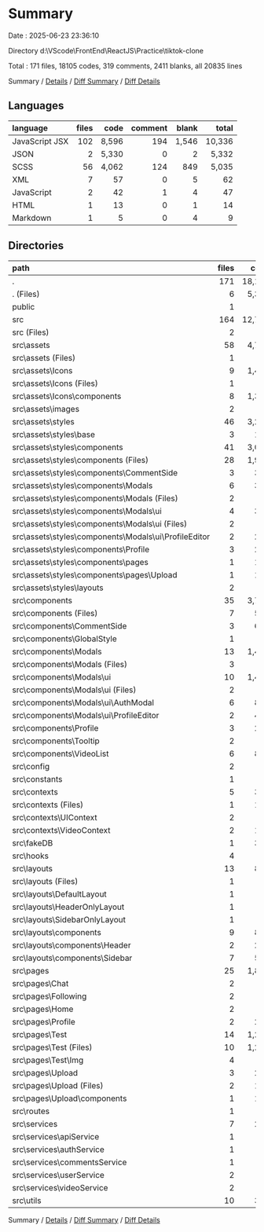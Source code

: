 # Summary

Date : 2025-06-23 23:36:10

Directory d:\\VScode\\FrontEnd\\ReactJS\\Practice\\tiktok-clone

Total : 171 files,  18105 codes, 319 comments, 2411 blanks, all 20835 lines

Summary / [Details](details.md) / [Diff Summary](diff.md) / [Diff Details](diff-details.md)

## Languages
| language | files | code | comment | blank | total |
| :--- | ---: | ---: | ---: | ---: | ---: |
| JavaScript JSX | 102 | 8,596 | 194 | 1,546 | 10,336 |
| JSON | 2 | 5,330 | 0 | 2 | 5,332 |
| SCSS | 56 | 4,062 | 124 | 849 | 5,035 |
| XML | 7 | 57 | 0 | 5 | 62 |
| JavaScript | 2 | 42 | 1 | 4 | 47 |
| HTML | 1 | 13 | 0 | 1 | 14 |
| Markdown | 1 | 5 | 0 | 4 | 9 |

## Directories
| path | files | code | comment | blank | total |
| :--- | ---: | ---: | ---: | ---: | ---: |
| . | 171 | 18,105 | 319 | 2,411 | 20,835 |
| . (Files) | 6 | 5,390 | 1 | 11 | 5,402 |
| public | 1 | 1 | 0 | 0 | 1 |
| src | 164 | 12,714 | 318 | 2,400 | 15,432 |
| src (Files) | 2 | 61 | 2 | 11 | 74 |
| src\\assets | 58 | 4,730 | 69 | 768 | 5,567 |
| src\\assets (Files) | 1 | 1 | 0 | 0 | 1 |
| src\\assets\\Icons | 9 | 1,454 | 1 | 94 | 1,549 |
| src\\assets\\Icons (Files) | 1 | 83 | 0 | 7 | 90 |
| src\\assets\\Icons\\components | 8 | 1,371 | 1 | 87 | 1,459 |
| src\\assets\\images | 2 | 46 | 0 | 2 | 48 |
| src\\assets\\styles | 46 | 3,229 | 68 | 672 | 3,969 |
| src\\assets\\styles\\base | 3 | 169 | 9 | 49 | 227 |
| src\\assets\\styles\\components | 41 | 3,031 | 59 | 616 | 3,706 |
| src\\assets\\styles\\components (Files) | 28 | 1,999 | 39 | 393 | 2,431 |
| src\\assets\\styles\\components\\CommentSide | 3 | 337 | 0 | 75 | 412 |
| src\\assets\\styles\\components\\Modals | 6 | 332 | 13 | 66 | 411 |
| src\\assets\\styles\\components\\Modals (Files) | 2 | 0 | 0 | 2 | 2 |
| src\\assets\\styles\\components\\Modals\\ui | 4 | 332 | 13 | 64 | 409 |
| src\\assets\\styles\\components\\Modals\\ui (Files) | 2 | 89 | 0 | 19 | 108 |
| src\\assets\\styles\\components\\Modals\\ui\\ProfileEditor | 2 | 243 | 13 | 45 | 301 |
| src\\assets\\styles\\components\\Profile | 3 | 228 | 7 | 54 | 289 |
| src\\assets\\styles\\components\\pages | 1 | 135 | 0 | 28 | 163 |
| src\\assets\\styles\\components\\pages\\Upload | 1 | 135 | 0 | 28 | 163 |
| src\\assets\\styles\\layouts | 2 | 29 | 0 | 7 | 36 |
| src\\components | 35 | 3,733 | 83 | 749 | 4,565 |
| src\\components (Files) | 7 | 505 | 25 | 109 | 639 |
| src\\components\\CommentSide | 3 | 632 | 24 | 114 | 770 |
| src\\components\\GlobalStyle | 1 | 8 | 0 | 1 | 9 |
| src\\components\\Modals | 13 | 1,451 | 9 | 288 | 1,748 |
| src\\components\\Modals (Files) | 3 | 50 | 0 | 17 | 67 |
| src\\components\\Modals\\ui | 10 | 1,401 | 9 | 271 | 1,681 |
| src\\components\\Modals\\ui (Files) | 2 | 53 | 0 | 22 | 75 |
| src\\components\\Modals\\ui\\AuthModal | 6 | 853 | 0 | 151 | 1,004 |
| src\\components\\Modals\\ui\\ProfileEditor | 2 | 495 | 9 | 98 | 602 |
| src\\components\\Profile | 3 | 226 | 8 | 41 | 275 |
| src\\components\\Tooltip | 2 | 80 | 0 | 16 | 96 |
| src\\components\\VideoList | 6 | 831 | 17 | 180 | 1,028 |
| src\\config | 2 | 15 | 0 | 3 | 18 |
| src\\constants | 1 | 57 | 0 | 8 | 65 |
| src\\contexts | 5 | 360 | 5 | 72 | 437 |
| src\\contexts (Files) | 1 | 153 | 5 | 34 | 192 |
| src\\contexts\\UIContext | 2 | 58 | 0 | 16 | 74 |
| src\\contexts\\VideoContext | 2 | 149 | 0 | 22 | 171 |
| src\\fakeDB | 1 | 321 | 15 | 18 | 354 |
| src\\hooks | 4 | 60 | 2 | 19 | 81 |
| src\\layouts | 13 | 877 | 20 | 192 | 1,089 |
| src\\layouts (Files) | 1 | 3 | 1 | 0 | 4 |
| src\\layouts\\DefaultLayout | 1 | 18 | 0 | 4 | 22 |
| src\\layouts\\HeaderOnlyLayout | 1 | 13 | 0 | 1 | 14 |
| src\\layouts\\SidebarOnlyLayout | 1 | 16 | 0 | 3 | 19 |
| src\\layouts\\components | 9 | 827 | 19 | 184 | 1,030 |
| src\\layouts\\components\\Header | 2 | 242 | 5 | 47 | 294 |
| src\\layouts\\components\\Sidebar | 7 | 585 | 14 | 137 | 736 |
| src\\pages | 25 | 1,818 | 75 | 343 | 2,236 |
| src\\pages\\Chat | 2 | 6 | 0 | 2 | 8 |
| src\\pages\\Following | 2 | 7 | 0 | 3 | 10 |
| src\\pages\\Home | 2 | 23 | 0 | 8 | 31 |
| src\\pages\\Profile | 2 | 285 | 7 | 49 | 341 |
| src\\pages\\Test | 14 | 1,235 | 66 | 229 | 1,530 |
| src\\pages\\Test (Files) | 10 | 1,220 | 66 | 225 | 1,511 |
| src\\pages\\Test\\Img | 4 | 15 | 0 | 4 | 19 |
| src\\pages\\Upload | 3 | 262 | 2 | 52 | 316 |
| src\\pages\\Upload (Files) | 2 | 145 | 0 | 29 | 174 |
| src\\pages\\Upload\\components | 1 | 117 | 2 | 23 | 142 |
| src\\routes | 1 | 32 | 10 | 7 | 49 |
| src\\services | 7 | 284 | 1 | 77 | 362 |
| src\\services\\apiService | 1 | 15 | 0 | 2 | 17 |
| src\\services\\authService | 1 | 56 | 0 | 16 | 72 |
| src\\services\\commentsService | 1 | 85 | 0 | 26 | 111 |
| src\\services\\userService | 2 | 71 | 1 | 15 | 87 |
| src\\services\\videoService | 2 | 57 | 0 | 18 | 75 |
| src\\utils | 10 | 366 | 36 | 133 | 535 |

Summary / [Details](details.md) / [Diff Summary](diff.md) / [Diff Details](diff-details.md)